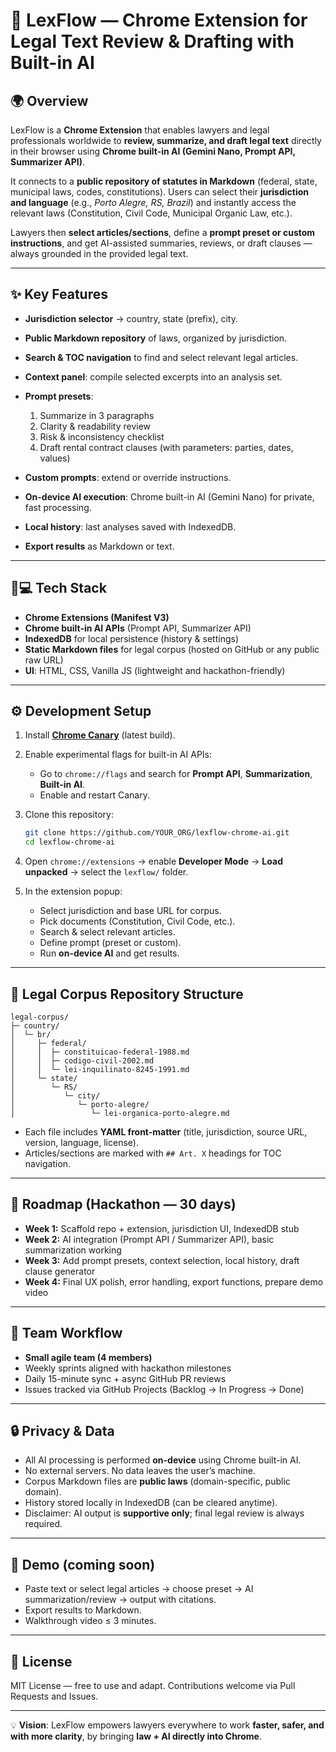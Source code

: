 # 📘 LexFlow — Chrome Extension for Legal Text Review & Drafting with Built-in AI

## 🌍 Overview

LexFlow is a **Chrome Extension** that enables lawyers and legal professionals worldwide to **review, summarize, and draft legal text** directly in their browser using **Chrome built-in AI (Gemini Nano, Prompt API, Summarizer API)**.

It connects to a **public repository of statutes in Markdown** (federal, state, municipal laws, codes, constitutions).
Users can select their **jurisdiction and language** (e.g., *Porto Alegre, RS, Brazil*) and instantly access the relevant laws (Constitution, Civil Code, Municipal Organic Law, etc.).

Lawyers then **select articles/sections**, define a **prompt preset or custom instructions**, and get AI-assisted summaries, reviews, or draft clauses — always grounded in the provided legal text.

---

## ✨ Key Features

* **Jurisdiction selector** → country, state (prefix), city.
* **Public Markdown repository** of laws, organized by jurisdiction.
* **Search & TOC navigation** to find and select relevant legal articles.
* **Context panel**: compile selected excerpts into an analysis set.
* **Prompt presets**:

  1. Summarize in 3 paragraphs
  2. Clarity & readability review
  3. Risk & inconsistency checklist
  4. Draft rental contract clauses (with parameters: parties, dates, values)
* **Custom prompts**: extend or override instructions.
* **On-device AI execution**: Chrome built-in AI (Gemini Nano) for private, fast processing.
* **Local history**: last analyses saved with IndexedDB.
* **Export results** as Markdown or text.

---

## 🧑💻 Tech Stack

* **Chrome Extensions (Manifest V3)**
* **Chrome built-in AI APIs** (Prompt API, Summarizer API)
* **IndexedDB** for local persistence (history & settings)
* **Static Markdown files** for legal corpus (hosted on GitHub or any public raw URL)
* **UI**: HTML, CSS, Vanilla JS (lightweight and hackathon-friendly)

---

## ⚙️ Development Setup

1. Install **[Chrome Canary](https://www.google.com/chrome/canary/)** (latest build).
2. Enable experimental flags for built-in AI APIs:

   * Go to `chrome://flags` and search for **Prompt API**, **Summarization**, **Built-in AI**.
   * Enable and restart Canary.
3. Clone this repository:

   ```bash
   git clone https://github.com/YOUR_ORG/lexflow-chrome-ai.git
   cd lexflow-chrome-ai
   ```
4. Open `chrome://extensions` → enable **Developer Mode** → **Load unpacked** → select the `lexflow/` folder.
5. In the extension popup:

   * Select jurisdiction and base URL for corpus.
   * Pick documents (Constitution, Civil Code, etc.).
   * Search & select relevant articles.
   * Define prompt (preset or custom).
   * Run **on-device AI** and get results.

---

## 📂 Legal Corpus Repository Structure

```
legal-corpus/
├─ country/
│  └─ br/
│     ├─ federal/
│     │  ├─ constituicao-federal-1988.md
│     │  ├─ codigo-civil-2002.md
│     │  └─ lei-inquilinato-8245-1991.md
│     └─ state/
│        └─ RS/
│           └─ city/
│              └─ porto-alegre/
│                 └─ lei-organica-porto-alegre.md
```

* Each file includes **YAML front-matter** (title, jurisdiction, source URL, version, language, license).
* Articles/sections are marked with `## Art. X` headings for TOC navigation.

---

## 📅 Roadmap (Hackathon — 30 days)

* **Week 1:** Scaffold repo + extension, jurisdiction UI, IndexedDB stub
* **Week 2:** AI integration (Prompt API / Summarizer API), basic summarization working
* **Week 3:** Add prompt presets, context selection, local history, draft clause generator
* **Week 4:** Final UX polish, error handling, export functions, prepare demo video

---

## 👥 Team Workflow

* **Small agile team (4 members)**
* Weekly sprints aligned with hackathon milestones
* Daily 15-minute sync + async GitHub PR reviews
* Issues tracked via GitHub Projects (Backlog → In Progress → Done)

---

## 🔒 Privacy & Data

* All AI processing is performed **on-device** using Chrome built-in AI.
* No external servers. No data leaves the user’s machine.
* Corpus Markdown files are **public laws** (domain-specific, public domain).
* History stored locally in IndexedDB (can be cleared anytime).
* Disclaimer: AI output is **supportive only**; final legal review is always required.

---

## 🎥 Demo (coming soon)

* Paste text or select legal articles → choose preset → AI summarization/review → output with citations.
* Export results to Markdown.
* Walkthrough video ≤ 3 minutes.

---

## 📜 License

MIT License — free to use and adapt.
Contributions welcome via Pull Requests and Issues.

---

💡 **Vision**:
LexFlow empowers lawyers everywhere to work **faster, safer, and with more clarity**, by bringing **law + AI directly into Chrome**.